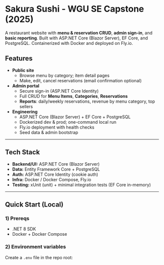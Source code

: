 # Sakura Sushi - WGU SE Capstone (2025)

A restaurant website with **menu & reservation CRUD**, **admin sign-in**, and **basic reporting**. Built with ASP.NET Core (Blazor Server), EF Core, and PostgreSQL. Containerized with Docker and deployed on Fly.io.

##  Features

- **Public site**
  - Browse menu by category; item detail pages
  - Make, edit, cancel reservations (email confirmation optional)
- **Admin portal**
  - Secure sign-in (ASP.NET Core Identity)
  - Full CRUD for **Menu Items**, **Categories**, **Reservations**
  - **Reports**: daily/weekly reservations, revenue by menu category, top sellers
- **Engineering**
  - ASP.NET Core (Blazor Server) + EF Core + PostgreSQL
  - Dockerized dev & prod; one-command local run
  - Fly.io deployment with health checks
  - Seed data & admin bootstrap

---

##  Tech Stack

- **Backend/UI:** ASP.NET Core (Blazor Server)
- **Data:** Entity Framework Core + PostgreSQL
- **Auth:** ASP.NET Core Identity (cookie auth)
- **Infra:** Docker / Docker Compose, Fly.io
- **Testing:** xUnit (unit) + minimal integration tests (EF Core in-memory)

---

##  Quick Start (Local)

### 1) Prereqs
- .NET 8 SDK
- Docker + Docker Compose

### 2) Environment variables
Create a `.env` file in the repo root:

